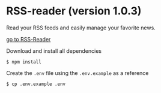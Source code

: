 # RSS-reader (version 1.0.3)
Read your RSS feeds and easily manage your favorite news.

[go to RSS-Reader](http://rss-reader.speaking.odessa.ua)


Download and install all dependencies
```
$ npm install
```

Create the `.env` file using the `.env.example` as a reference
```
$ cp .env.example .env
```